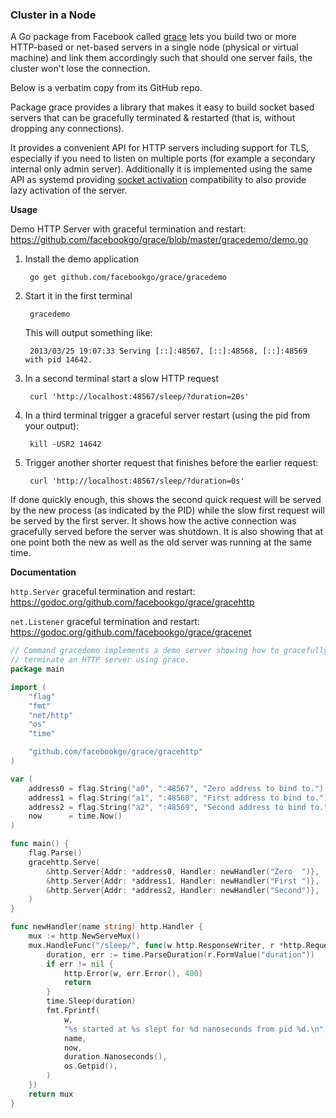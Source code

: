 ### Cluster in a Node

A Go package from Facebook called [grace](https://github.com/facebookgo/grace) lets you build two or more HTTP-based or net-based servers in a single node (physical or virtual machine) and link them accordingly such that should one server fails, the cluster won't lose the connection.

Below is a verbatim copy from its GitHub repo.

Package grace provides a library that makes it easy to build socket 
based servers that can be gracefully terminated & restarted (that is,
without dropping any connections).

It provides a convenient API for HTTP servers including support for TLS,
especially if you need to listen on multiple ports (for example a secondary
internal only admin server).  Additionally it is implemented using the same API
as systemd providing [socket
activation](http://0pointer.de/blog/projects/socket-activation.html)
compatibility to also provide lazy activation of the server.


**Usage**


Demo HTTP Server with graceful termination and restart:
https://github.com/facebookgo/grace/blob/master/gracedemo/demo.go

1. Install the demo application

        go get github.com/facebookgo/grace/gracedemo

1. Start it in the first terminal

        gracedemo

   This will output something like:

        2013/03/25 19:07:33 Serving [::]:48567, [::]:48568, [::]:48569 with pid 14642.

1. In a second terminal start a slow HTTP request

        curl 'http://localhost:48567/sleep/?duration=20s'

1. In a third terminal trigger a graceful server restart (using the pid from your output):

        kill -USR2 14642

1. Trigger another shorter request that finishes before the earlier request:

        curl 'http://localhost:48567/sleep/?duration=0s'


If done quickly enough, this shows the second quick request will be served by
the new process (as indicated by the PID) while the slow first request will be
served by the first server. It shows how the active connection was gracefully
served before the server was shutdown. It is also showing that at one point
both the new as well as the old server was running at the same time.


**Documentation**


`http.Server` graceful termination and restart:
https://godoc.org/github.com/facebookgo/grace/gracehttp

`net.Listener` graceful termination and restart:
https://godoc.org/github.com/facebookgo/grace/gracenet

```go
// Command gracedemo implements a demo server showing how to gracefully
// terminate an HTTP server using grace.
package main

import (
	"flag"
	"fmt"
	"net/http"
	"os"
	"time"

	"github.com/facebookgo/grace/gracehttp"
)

var (
	address0 = flag.String("a0", ":48567", "Zero address to bind to.")
	address1 = flag.String("a1", ":48568", "First address to bind to.")
	address2 = flag.String("a2", ":48569", "Second address to bind to.")
	now      = time.Now()
)

func main() {
	flag.Parse()
	gracehttp.Serve(
		&http.Server{Addr: *address0, Handler: newHandler("Zero  ")},
		&http.Server{Addr: *address1, Handler: newHandler("First ")},
		&http.Server{Addr: *address2, Handler: newHandler("Second")},
	)
}

func newHandler(name string) http.Handler {
	mux := http.NewServeMux()
	mux.HandleFunc("/sleep/", func(w http.ResponseWriter, r *http.Request) {
		duration, err := time.ParseDuration(r.FormValue("duration"))
		if err != nil {
			http.Error(w, err.Error(), 400)
			return
		}
		time.Sleep(duration)
		fmt.Fprintf(
			w,
			"%s started at %s slept for %d nanoseconds from pid %d.\n",
			name,
			now,
			duration.Nanoseconds(),
			os.Getpid(),
		)
	})
	return mux
}
```
